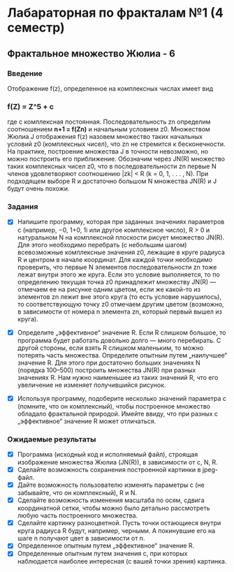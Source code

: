 # Лабараторная по фракталам №1 (4 семестр)

## Фрактальное множество Жюлиа - 6

### Введение

Отображение f(z), определенное на комплексных числах имеет вид


### f(Z) = Z^5 + c


где c комплексная постоянная. Последовательность zn определим соотношением **n+1 = f(Zn)** и начальным условием z0.
Множеством Жюлиа J отображения f(z) назовем множество таких начальных условий z0 (комплексных чисел), что zn не стремится к бесконечности.
На практике, построение множества J в точности невозможно, но можно построить его приближение. Обозначим через JN(R) множество таких комплексных чисел z0, что в последовательности
zn первые N членов удовлетворяют соотношению |zk| < R (k = 0, 1, . . . , N). При подходящем выборе R и достаточно большом N множества JN(R) и J будут очень похожи.


### Задания
- [x] Напишите программу, которая при заданных значениях параметров c (например, −0, 1+0, 1i или другое комплексное число), R > 0 и натуральном N на комплексной плоскости рисует множество JN(R). Для этого необходимо перебрать (с небольшим шагом) всевозможные комплексные значения z0, лежащие в круге радиуса R и центром в начале координат. Для каждой точки необходимо проверить, что первые N элементов последовательности zn тоже лежат внутри этого же круга. Если это условие выполняется, то по определению текущая точка z0 принадлежит множеству JN(R) — отмечаем ее на рисунке одним цветом, если же какой-то из элементов zn лежит вне этого круга (то есть условие нарушилось), то соответствующую точку z0 отмечаем другим цветом (возможно, в зависимости от номера n элемента zn, который первый вышел из круга).
- [x] Определите „эффективное“ значение R. Если R слишком большое, то программа будет работать довольно долго — много перебирать. С другой стороны, если взять R слишком маленьким, то можно потерять часть множества. Определите опытным путем „наилучшее“ значение R. Для этого при достаточно больших значениях N (порядка 100–500) построить множества JN(R) при разных значениях R. Нам нужно наименьшее из таких значений R, что его увеличение не изменяет получившийся рисунок.
- [x] Используя программу, подоберите несколько значений параметра c (помните, что он комплексный), чтобы построенное множество обладало фрактальной природой. Имейте ввиду, что при разных c „эффективное“ значение R может отличаться.


### Ожидаемые результаты
- [x] Программа (исходный код и исполняемый файл), строящая изображение множества Жюлиа (JN(R)), в зависимости от c, N, R.
- [x] Сделайте возможность сохранения построенной картинки в jpeg-файл.
- [x] Дайте возможность пользователю изменять параметры c (не забывайте, что он комплексный), R и N.
- [x] Сделайте возможность изменения масштаба по осям, сдвига координатной сетки, чтобы можно было детально рассмотреть любую часть построенного множества.
- [x] Сделайте картинку разноцветной. Пусть точки остающиеся внутри круга радиуса R будут, например, черными. А покинувшие его на шаге n получают цвет в зависимости от n.
- [x] Определенное опытным путем „эффективное“ значение R.
- [x] Определенные опытным путем значения c, при которых наблюдается наиболее интересная (с вашей точки зрения) картинка.
